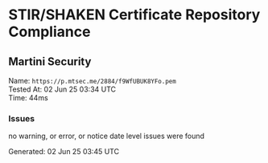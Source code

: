 # STIR/SHAKEN Certificate Repository Compliance

## Martini Security

Name: `https://p.mtsec.me/2884/f9WfUBUK8YFo.pem`\
Tested At: 02 Jun 25 03:34 UTC\
Time: 44ms

### Issues

no warning, or error, or notice date level issues were found

Generated: 02 Jun 25 03:45 UTC